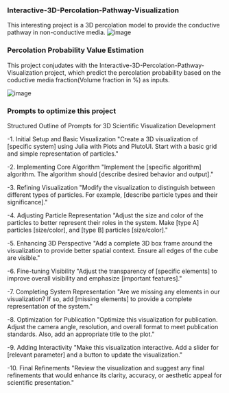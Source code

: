 ### Interactive-3D-Percolation-Pathway-Visualization ###
This interesting project is a 3D percolation model to provide the conductive pathway in non-conductive media.
![image](https://github.com/user-attachments/assets/f8f125ed-72b7-4b97-be57-32a58eb01b56)


### Percolation Probability Value Estimation ###
This project conjudates with the Interactive-3D-Percolation-Pathway-Visualization project, which predict the percolation probability based on the coductive media fraction(Volume fraction in %) as inputs.


![image](https://github.com/user-attachments/assets/30f9f4e8-9ae4-461b-bc5b-b5314b0656b9)


### Prompts to optimize this project ###
Structured Outline of Prompts for 3D Scientific Visualization Development

-1. Initial Setup and Basic Visualization
"Create a 3D visualization of [specific system] using Julia with Plots and PlutoUI. Start with a basic grid and simple representation of particles."

-2. Implementing Core Algorithm
"Implement the [specific algorithm] algorithm. The algorithm should [describe desired behavior and output]."

-3. Refining Visualization
"Modify the visualization to distinguish between different types of particles. For example, [describe particle types and their significance]."

-4. Adjusting Particle Representation
"Adjust the size and color of the particles to better represent their roles in the system. Make [type A] particles [size/color], and [type B] particles [size/color]."

-5. Enhancing 3D Perspective
"Add a complete 3D box frame around the visualization to provide better spatial context. Ensure all edges of the cube are visible."

-6. Fine-tuning Visibility
"Adjust the transparency of [specific elements] to improve overall visibility and emphasize [important features]."

-7. Completing System Representation
"Are we missing any elements in our visualization? If so, add [missing elements] to provide a complete representation of the system."

-8. Optimization for Publication
"Optimize this visualization for publication. Adjust the camera angle, resolution, and overall format to meet publication standards. Also, add an appropriate title to the plot."

-9. Adding Interactivity
"Make this visualization interactive. Add a slider for [relevant parameter] and a button to update the visualization."

-10. Final Refinements
"Review the visualization and suggest any final refinements that would enhance its clarity, accuracy, or aesthetic appeal for scientific presentation."
